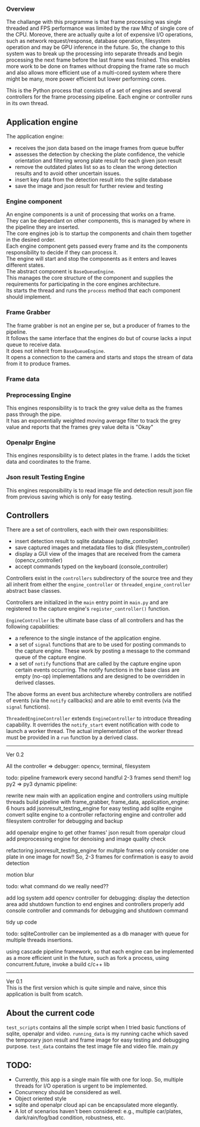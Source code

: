 ### Overview

The challange with this programme is that frame processing was single threaded and FPS performance was limited by the raw Mhz of single core of the CPU. Moreove, there are actually quite a lot of expensive I/O operations, such as network request/response, database operation, filesystem operation and may be GPU inference in the future.
So, the change to this system was to break up the processing into separate threads and begin processing the next frame before the last frame was finished. 
This enables more work to be done on frames without dropping the frame rate so much and also allows more efficient use of a multi-cored system where there might be many, more power efficient but lower performing cores.

This is the Python process that  consists of a set of engines and several controllers for the frame processing pipeline. Each engine or controller runs in its own thread.


## Application engine
The application engine:
- receives the json data based on the image frames from queue buffer
- assesses the detection by checking the plate confidence, the vehicle orientation and filtering wrong plate result for each given json result
- remove the outdated plates list so as to clean the wrong detection results and to avoid other uncertain issues.
- insert key data from the detection result into the sqlite database
- save the image and json result for further review and testing


### Engine component

An engine components is a unit of processing that works on a frame.  
They can be dependant on other components, this is managed by where in the pipeline they are inserted.  
The core engines job is to startup the components and chain them together in the desired order.  
Each engine component gets passed every frame and its the components responsibility to decide if they can process it.  
The engine will start and stop the components as it enters and leaves different states.  
The abstract component is ```BaseQueueEngine```.   
This manages the core structure of the component and supplies the requirements for participating in the core engines architecture.   
Its starts the thread and runs the ```process``` method that each component should implement.

### Frame Grabber

The frame grabber is not an engine per se, but a producer of frames to the pipeline.  
It follows the same interface that the engines do but of course lacks a input queue to receive data.  
It does not inherit from ```BaseQueueEngine```.   
It opens a connection to the camera and starts and stops the stream of data from it to produce frames.

### Frame data


### Preprocessing Engine

This engines responsibility is to track the grey value delta as the frames pass through the pipe.  
It has an exponentially weighted moving average filter to track the grey value and reports that the frames grey value delta is "Okay"


### Openalpr Engine

This engines responsibility is to detect plates in the frame.  I adds the ticket data and coordinates to the frame.

### Json result Testing Engine

This engines responsibility is to read image file and detection result json file from previous saving which is only for easy testing.

###


## Controllers
There are a set of controllers, each with their own responsibilities:
- insert detection result to sqlite database (sqlite_controller)
- save captured images and metadata files to disk (filesystem_controller)
- display a GUI view of the images that are received from the camera (opencv_controller)
- accept commands typed on the keyboard (console_controller)

Controllers exist in the `controllers` subdirectory of the source tree and they all inherit from either the `engine_controller` or `threaded_engine_controller` abstract base classes.

Controllers are initialized in the `main` entry point in `main.py` and are registered to the capture engine's `register_controller()` function.

`EngineController` is the ultimate base class of all controllers and has the following capabilities:
- a reference to the single instance of the application engine.
- a set of `signal` functions that are to be used for posting commands to the capture engine. These work by posting a message to the command queue of the capture engine.
- a set of `notify` functions that are called by the capture engine upon certain events occurring. The notify functions in the base class are empty (no-op) implementations and are designed to be overridden in derived classes.

The above forms an event bus architecture whereby controllers are notified of events (via the `notify` callbacks) and are able to emit events (via the `signal` functions).

`ThreadedEngineController` extends `EngineController` to introduce threading capability.
It overrides the `notify_start` event notification with code to launch a worker thread. The actual implementation of the worker thread must be provided in a `run` function by a derived class.






------------------------

Ver 0.2

All the controller => debugger: opencv, terminal, filesystem 

todo: 
pipeline framework
every second
handful 2-3 frames
send them!!
log
py2 => py3
dynamic pipeline:

rewrite new main with an application engine and controllers using multiple threads
build pipeline with frame_grabber, frame_data, application_engine: 6 hours
add jsonresult_testing_engine for easy testing
add sqlite engine
convert  sqlite engine to a controller
refactoring engine and controller
add filesystem controller for debugging and backup

add openalpr engine to get other frames' json result from openalpr cloud
add preprocessing engine for denoising and image quality check

refactoring jsonresult_testing_engine for multple frames
only consider one plate in one image for now!! So, 2-3 frames for confirmation is easy to avoid detection

motion blur

todo: what command do we really need??

add log system
add opencv controller for debugging: display the detection area
add shutdown function to end engines and controllers properly 
add console controller and commands for debugging and shutdown command

tidy up code


todo:
sqliteController can be implemented as a db manager with queue for multiple threads insertions.


using cascade pipeline framework, so that each engine can be implemented as a more efficient unit in the future, 
such as fork a process, using concurrent.future, invoke a build c/c++ lib



-------------------------

Ver 0.1  
This is the first version which is quite simple and naive, since this application is built from scatch. 

## About the current code
`test_scripts` contains all the simple script when I tried basic functions of sqlite, openalpr and video.
`running_data` is my running cache which saved the temporary json result and frame image for easy testing and debugging purpose.
`test_data` contains the test image file and video file.
main.py 

## TODO:
 - Currently, this app is a single main file with one for loop. So, multiple threads for I/O operation is urgent to be implemented.
 - Concurrency should be considered as well.
 - Object oriented style
 - sqlite and openalpr cloud api can be encapsulated more elegantly.
 - A lot of scenarios haven't been considered: e.g., multiple car/plates, dark/rain/fog/bad condition, robustness, etc.